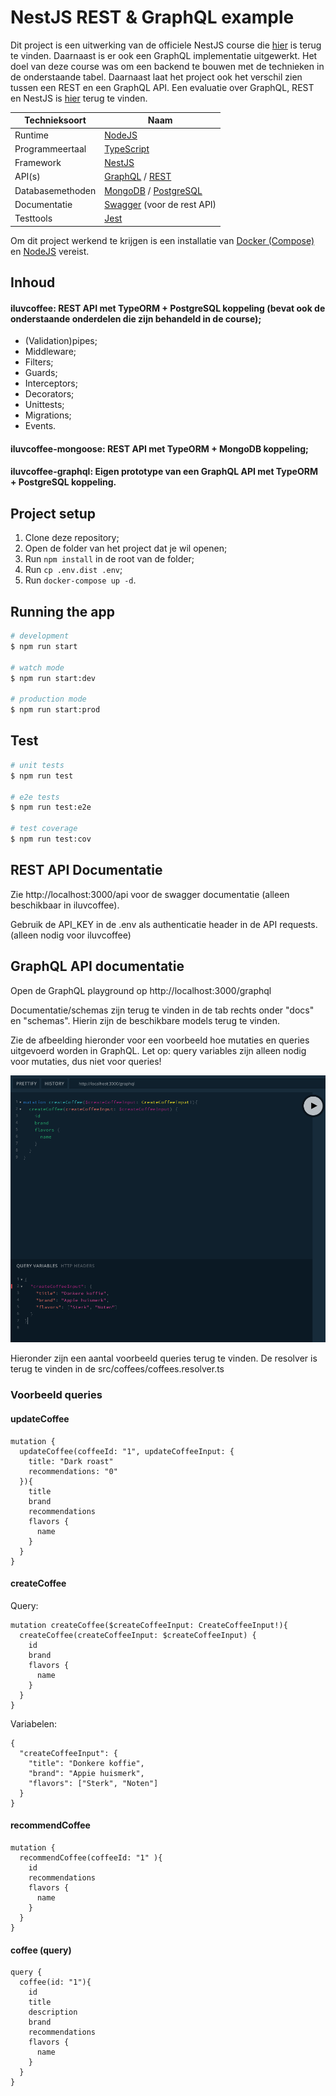 # NestJS REST & GraphQL example

Dit project is een uitwerking van de officiele NestJS course die [hier](https://courses.nestjs.com/) is terug te vinden.
Daarnaast is er ook een GraphQL implementatie uitgewerkt. Het doel van deze course was om een backend 
te bouwen met de technieken in de onderstaande tabel. Daarnaast laat het project ook het verschil zien tussen een REST en een GraphQL API.
Een evaluatie over GraphQL, REST en NestJS is [hier](./docs/NestJS_evaluatie.pdf) terug te vinden.

| Technieksoort  | Naam
| -------------- | ---------
| Runtime        | [NodeJS](https://nodejs.org/en/)
| Programmeertaal| [TypeScript](https://www.typescriptlang.org/)
| Framework      | [NestJS](https://nestjs.com/)    
| API(s)         | [GraphQL](https://graphql.org/) / [REST](https://en.wikipedia.org/wiki/Representational_state_transfer)
| Databasemethoden | [MongoDB](https://www.mongodb.com/) / [PostgreSQL](https://www.postgresql.org/)
| Documentatie   | [Swagger](https://swagger.io/) (voor de rest API)
| Testtools    | [Jest](https://jestjs.io/)

Om dit project werkend te krijgen is een installatie van [Docker (Compose)](https://docs.docker.com/compose/install/) en
[NodeJS](https://nodejs.org/en/download/) vereist.



## Inhoud

#### iluvcoffee: REST API met TypeORM + PostgreSQL koppeling (bevat ook de onderstaande onderdelen die zijn behandeld in de course);


- (Validation)pipes;
- Middleware;
- Filters;
- Guards;
- Interceptors;
- Decorators;
- Unittests;
- Migrations;
- Events.


#### iluvcoffee-mongoose: REST API met TypeORM + MongoDB koppeling;


#### iluvcoffee-graphql: Eigen prototype van een GraphQL API met TypeORM + PostgreSQL koppeling.


## Project setup
1. Clone deze repository;
2. Open de folder van het project dat je wil openen;
3. Run `npm install` in de root van de folder;
4. Run `cp .env.dist .env`;
5. Run `docker-compose up -d`.

## Running the app

```bash
# development
$ npm run start

# watch mode
$ npm run start:dev

# production mode
$ npm run start:prod
```

## Test

```bash
# unit tests
$ npm run test

# e2e tests
$ npm run test:e2e

# test coverage
$ npm run test:cov
```

## REST API Documentatie

Zie http://localhost:3000/api voor de swagger documentatie (alleen beschikbaar in iluvcoffee).

Gebruik de API_KEY in de .env als authenticatie header in de API requests. (alleen nodig voor iluvcoffee)

## GraphQL API documentatie

Open de GraphQL playground op http://localhost:3000/graphql

Documentatie/schemas zijn terug te vinden in de tab rechts onder "docs" en "schemas".
Hierin zijn de beschikbare models terug te vinden.

Zie de afbeelding hieronder voor een voorbeeld hoe mutaties en queries uitgevoerd worden in GraphQL. Let op: query
variables zijn alleen nodig voor mutaties, dus niet voor queries!

![example](./img/GraphQL_playground_example.png)

Hieronder zijn een aantal voorbeeld queries terug te vinden. De resolver is terug te vinden in de src/coffees/coffees.resolver.ts

### Voorbeeld queries

#### updateCoffee

```
mutation {
  updateCoffee(coffeeId: "1", updateCoffeeInput: {
    title: "Dark roast"
    recommendations: "0"
  }){
    title
    brand
    recommendations
    flavors {
      name
    }
  }
}
```

#### createCoffee
Query:
```
mutation createCoffee($createCoffeeInput: CreateCoffeeInput!){
  createCoffee(createCoffeeInput: $createCoffeeInput) {
    id
    brand
    flavors {
      name
    }
  }
}
```
Variabelen:
```
{
  "createCoffeeInput": {
    "title": "Donkere koffie",
    "brand": "Appie huismerk",
    "flavors": ["Sterk", "Noten"]
  }
}
```

#### recommendCoffee
```
mutation {
  recommendCoffee(coffeeId: "1" ){
    id
    recommendations
    flavors {
      name
    }
  }
}
```

#### coffee (query)
```
query {
  coffee(id: "1"){
    id
    title
    description
    brand
    recommendations
    flavors {
      name
    }
  }
}
```
